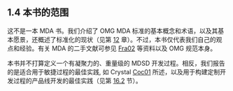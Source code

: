 ## 1.4 本书的范围

这不是一本 MDA 书。我们介绍了 OMG MDA 标准的基本概念和术语，以及其基本愿景，还概述了标准化的现状（见第 [12](../ch12/0.md)  章）。不过，本书仅代表我们自己的观点和经验。有关 MDA 的二手文献可参见 [Fra02](../ref.md#fra02) 等资料以及 OMG 规范本身。

本书并不打算定义一个有凝聚力的、重量级的 MDSD 开发过程。相反，我们报告的是适合用于敏捷过程的最佳实践, 如 Crystal [Coc01](../ref.md#coc01) 所述，以及用于构建定制开发过程的产品线开发的最佳实践（见第 [16.2](../ch16/2.md) 节）。
